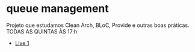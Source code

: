 # queue management

Projeto que estudamos Clean Arch, BLoC, Provide e outras boas práticas.
TODAS AS QUINTAS ÀS 17:h

- [Live 1](https://youtu.be/cWdGy0EtpI4)


